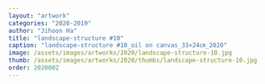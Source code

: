 ```yaml
---
layout: "artwork"
categories: "2020-2019"
author: "Jihoon Ha"
title: "landscape-structure #10"
caption: "landscape-structure #10_oil on canvas_33×24㎝_2020"
image: /assets/images/artworks/2020/landscape-structure-10.jpg
thumb: /assets/images/artworks/2020/thumbs/landscape-structure-10.jpg
order: 2020002
---
```

